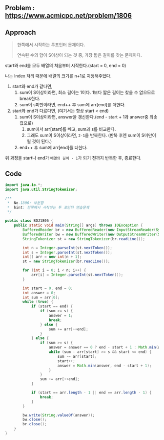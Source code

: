 ## Problem : https://www.acmicpc.net/problem/1806

## Approach

> 한쪽에서 시작하는 투포인터 문제이다.
>
> 연속된 수의 합이 S이상이 되는 것 중, 가장 짧은 길이를 찾는 문제이다.

start와 end를 모두 배열의 처음부터 시작한다.(start = 0, end = 0)

나는 Index 처리 때문에 배열의 크기를 n+1로 지정해주었다.

1. start와 end가 같다면,
   1. sum이 S이상이라면, 최소 길이는 1이다. 1보다 짧은 길이는 찾을 수 없으므로 break한다.
   2. sum이 s미만이라면, end++ 후 sum에 arr[end]를 더한다.
2. start와 end가 다르다면, (여기서는 항상 start < end)
   1. sum이 S이상이라면, answer을 갱신한다.(end - start + 1과 answer중 최솟값으로)
      1. sum에서 arr[start]를 빼고, sum과 s를 비교한다.
      2. 그래도 sum이 S이상이라면, `2-1`을 반복한다. (반복 후엔 sum이 S미만이 될 것이 된다.)
   2. end++ 후 sum에 arr[end]를 더한다.

위 과정을 start나 end가 `배열의 길이 - 1`가 되기 전까지 반복한 후, 종료한다.

## Code

```java
import java.io.*;
import java.util.StringTokenizer;

/**
 *  No.1806: 부분합
 *  hint: 한쪽에서 시작하는 투 포인터 연습문제
 */

public class BOJ1806 {
    public static void main(String[] args) throws IOException {
        BufferedReader br = new BufferedReader(new InputStreamReader(System.in));
        BufferedWriter bw = new BufferedWriter(new OutputStreamWriter(System.out));
        StringTokenizer st = new StringTokenizer(br.readLine());

        int n = Integer.parseInt(st.nextToken());
        int s = Integer.parseInt(st.nextToken());
        int[] arr = new int[n + 1];
        st = new StringTokenizer(br.readLine());

        for (int i = 0; i < n; i++) {
            arr[i] = Integer.parseInt(st.nextToken());
        }

        int start = 0, end = 0;
        int answer = 0;
        int sum = arr[0];
        while (true) {
            if (start == end) {
                if (sum >= s) {
                    answer = 1;
                    break;
                } else {
                    sum += arr[++end];
                }
            } else {
                if (sum >= s) {
                    answer = answer == 0 ? end - start + 1 : Math.min(answer, end - start + 1);
                    while (sum - arr[start] >= s && start <= end) {
                        sum -= arr[start];
                        start++;
                        answer = Math.min(answer, end - start + 1);
                    }
                }
                sum += arr[++end];
            }

            if (start == arr.length - 1 || end == arr.length - 1) {
                break;
            }
        }

        bw.write(String.valueOf(answer));
        bw.close();
        br.close();
    }
}

```

